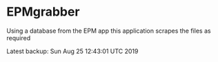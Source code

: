 # EPMgrabber
Using a database from the EPM app this application scrapes the files as required


Latest backup: Sun Aug 25 12:43:01 UTC 2019
